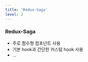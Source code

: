 ```yaml
---
title: 'Redux-Saga'
level: 2
---
```


### Redux-Saga

- 주로 함수형 컴포넌트 사용
- 기본 hook과 간단한 커스텀 hook 사용
- ...
